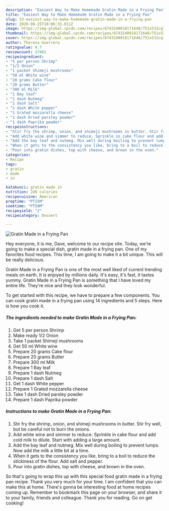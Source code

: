 ```yaml
---
description: "Easiest Way to Make Homemade Gratin Made in a Frying Pan"
title: "Easiest Way to Make Homemade Gratin Made in a Frying Pan"
slug: 33-easiest-way-to-make-homemade-gratin-made-in-a-frying-pan
date: 2020-08-25T10:06:33.011Z
image: https://img-global.cpcdn.com/recipes/6743240918171648/751x532cq70/gratin-made-in-a-frying-pan-recipe-main-photo.jpg
thumbnail: https://img-global.cpcdn.com/recipes/6743240918171648/751x532cq70/gratin-made-in-a-frying-pan-recipe-main-photo.jpg
cover: https://img-global.cpcdn.com/recipes/6743240918171648/751x532cq70/gratin-made-in-a-frying-pan-recipe-main-photo.jpg
author: Theresa Guerrero
ratingvalue: 4.7
reviewcount: 17461
recipeingredient:
- "5 per person Shrimp"
- "1/2 Onion"
- "1 packet Shimeji mushrooms"
- "50 ml White wine"
- "20 grams Cake flour"
- "20 grams Butter"
- "300 ml Milk"
- "1 Bay leaf"
- "1 dash Nutmeg"
- "1 dash Salt"
- "1 dash White pepper"
- "1 Grated mozzarella cheese"
- "1 dash Dried parsley powder"
- "1 dash Paprika powder"
recipeinstructions:
- "Stir fry the shrimp, onion, and shimeji mushrooms in butter. Stir fry well, but be careful not to burn the onions."
- "Add white wine and simmer to reduce. Sprinkle in cake flour and add cold milk to dilute. Start with adding a large amount."
- "Add the bay leaf and nutmeg. Mix well during boiling to prevent lumps. Now add the milk a little bit at a time."
- "When it gets to the consistency you like, bring to a boil to reduce the stickiness of the flour. Add salt and pepper."
- "Pour into gratin dishes, top with cheese, and brown in the oven."
categories:
- Recipe
tags:
- gratin
- made
- in

katakunci: gratin made in 
nutrition: 249 calories
recipecuisine: American
preptime: "PT15M"
cooktime: "PT59M"
recipeyield: "2"
recipecategory: Dessert

---
```



![Gratin Made in a Frying Pan](https://img-global.cpcdn.com/recipes/6743240918171648/751x532cq70/gratin-made-in-a-frying-pan-recipe-main-photo.jpg)

Hey everyone, it is me, Dave, welcome to our recipe site. Today, we're going to make a special dish, gratin made in a frying pan. One of my favorites food recipes. This time, I am going to make it a bit unique. This will be really delicious.



Gratin Made in a Frying Pan is one of the most well liked of current trending meals on earth. It is enjoyed by millions daily. It's easy, it's fast, it tastes yummy. Gratin Made in a Frying Pan is something that I have loved my entire life. They're nice and they look wonderful.


To get started with this recipe, we have to prepare a few components. You can cook gratin made in a frying pan using 14 ingredients and 5 steps. Here is how you cook it.

<!--inarticleads1-->

##### The ingredients needed to make Gratin Made in a Frying Pan:

1. Get 5 per person Shrimp
1. Make ready 1/2 Onion
1. Take 1 packet Shimeji mushrooms
1. Get 50 ml White wine
1. Prepare 20 grams Cake flour
1. Prepare 20 grams Butter
1. Prepare 300 ml Milk
1. Prepare 1 Bay leaf
1. Prepare 1 dash Nutmeg
1. Prepare 1 dash Salt
1. Get 1 dash White pepper
1. Prepare 1 Grated mozzarella cheese
1. Take 1 dash Dried parsley powder
1. Prepare 1 dash Paprika powder




<!--inarticleads2-->

##### Instructions to make Gratin Made in a Frying Pan:

1. Stir fry the shrimp, onion, and shimeji mushrooms in butter. Stir fry well, but be careful not to burn the onions.
1. Add white wine and simmer to reduce. Sprinkle in cake flour and add cold milk to dilute. Start with adding a large amount.
1. Add the bay leaf and nutmeg. Mix well during boiling to prevent lumps. Now add the milk a little bit at a time.
1. When it gets to the consistency you like, bring to a boil to reduce the stickiness of the flour. Add salt and pepper.
1. Pour into gratin dishes, top with cheese, and brown in the oven.




So that's going to wrap this up with this special food gratin made in a frying pan recipe. Thank you very much for your time. I am confident that you can make this at home. There's gonna be interesting food at home recipes coming up. Remember to bookmark this page on your browser, and share it to your family, friends and colleague. Thank you for reading. Go on get cooking!
